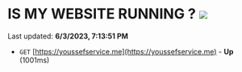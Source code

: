 # IS MY WEBSITE RUNNING ? [![](https://img.shields.io/static/v1?label=Sponsor&message=%E2%9D%A4&logo=GitHub&color=%23fe8e86)](https://github.com/sponsors/<username>)

Last updated: **6/3/2023, 7:13:51 PM**

- `GET` [https://youssefservice.me](https://youssefservice.me) - **Up** (1001ms)
